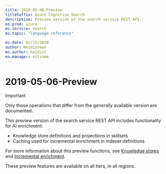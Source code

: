 ```yaml
---
title: 2019-05-06-Preview
titleSuffix: Azure Cognitive Search
description: Preview version of the search service REST API.
ms.prod: azure
ms.service: search
ms.topic: "language-reference"

ms.date: 01/15/2020
author: HeidiSteen
ms.author: heidist
ms.manager: nitinme
---
```


# 2019-05-06-Preview

> [!Important]
> Only those operations that differ from the generally available version are documented.

This preview version of the search service REST API includes functionality for AI enrichment:

+ Knowledge store definitions and projections in skillsets
+ Caching used for incremental enrichment in indexer definitions

For more information about this preview functions, see [Knowledge stores](https://docs.microsoft.com/azure/search/knowledge-store-concept-intro) and [Incremental enrichment](https://docs.microsoft.com/azure/search/cognitive-search-incremental-indexing-conceptual).

These preview features are available on all tiers, in all regions.
